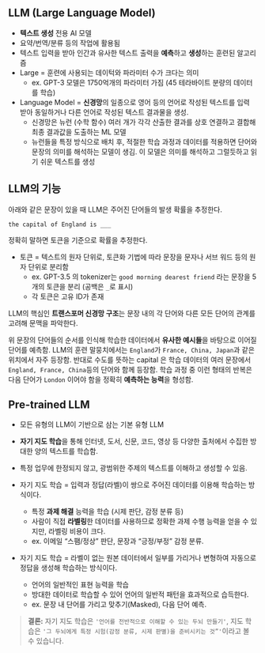 ## LLM (Large Language Model)

- **텍스트 생성** 전용 AI 모델
- 요약/번역/분류 등의 작업에 활용됨
- 텍스트 입력을 받아 인간과 유사한 텍스트 출력을 **예측**하고 **생성**하는 훈련된 알고리즘
- Large = 훈련에 사용되는 데이턱와 파라미터 수가 크다는 의미 
  - ex. GPT-3 모델은 1750억개의 파라미터 가짐 (45 테라바이트 분량의 데이터를 학습)
- Language Model = **신경망**의 일종으로 영어 등의 언어로 작성된 텍스트를 입력 받아 동일하거나 다른 언어로 작성된 텍스트 결과물을 생성. 
  - 신경망은 뉴런 (수학 함수) 여러 개가 각각 산출한 결과를 상호 연결하고 결합해 최종 결과값을 도출하는 ML 모델
  - 뉴런들을 특정 방식으로 배치 후, 적절한 학습 과정과 데이터를 적용하면 단어와 문장의 의미를 해석하는 모델이 생김. 이 모델은 의미를 해석하고 그럴듯하고 읽기 쉬운 텍스트를 생성
  
## LLM의 기능

아래와 같은 문장이 있을 때 LLM은 주어진 단어들의 발생 확률을 추정한다.

```the capital of England is ___ ``` 

정확히 말하면 토큰을 기준으로 확률을 추정한다. 
- 토큰 = 텍스트의 원자 단위로, 토큰화 기법에 따라 문장을 문자나 서브 워드 등의 원자 단위로 분리함
  - ex. GPT-3.5 의 tokenizer는 ```good morning dearest friend``` 라는 문장을 5개의 토큰을 분리 (공백은 ```_```로 표시)
  - 각 토큰은 고유 ID가 존재

LLM의 핵심인 **트랜스포머 신경망 구조**는 문장 내의 각 단어와 다른 모든 단어의 관계를 고려해 문맥을 파악한다. 

위 문장의 단어들의 순서를 인식해 학습한 데이터에서 **유사한 예시들**을 바탕으로 이어질 단어를 예측함. LLM의 훈련 말뭉치에서는 ```England```가 ```France, China, Japan```과 같은 위치에서 자주 등장함. 반대로 수도를 뜻하는 capital 은 학습 데이터의 여러 문장에서 ```England, France, China```등의 단어와 함께 등장함. 학습 과정 중 이런 형태의 반복은 다음 단어가 ```London``` 이어야 함을 정확히 **예측하는 능력**을 형성함. 

## Pre-trained LLM 
- 모든 유형의 LLM이 기반으로 삼는 기본 유형 LLM 
- **자기 지도 학습**을 통해 인터넷, 도서, 신문, 코드, 영상 등 다양한 출처에서 수집한 방대한 양의 텍스트를 학습함. 
- 특정 업무에 한정되지 않고, 광범위한 주제의 텍스트를 이해하고 생성할 수 있음. 

- 자기 지도 학습 = 입력과 정답(라벨)이 쌍으로 주어진 데이터를 이용해 학습하는 방식이다.
  - 특정 **과제 해결** 능력을 학습 (시제 판단, 감정 분류 등)
  - 사람이 직접 **라벨링**한 데이터를 사용하므로 정확한 과제 수행 능력을 얻을 수 있지만, 라벨링 비용이 크다.
  - ex. 이메일 “스팸/정상” 판단, 문장과 “긍정/부정” 감정 분류.

- 자기 지도 학습 = 라벨이 없는 원본 데이터에서 일부를 가리거나 변형하여 자동으로 정답을 생성해 학습하는 방식이다.
  - 언어의 일반적인 표현 능력을 학습
  - 방대한 데이터로 학습할 수 있어 언어의 일반적 패턴을 효과적으로 습득한다.
  - ex. 문장 내 단어를 가리고 맞추기(Masked), 다음 단어 예측.

> **결론:** 자기 지도 학습은 ```'언어를 전반적으로 이해할 수 있는 두뇌 만들기'```, 지도 학습은 ```'그 두뇌에게 특정 시험(감정 분류, 시제 판별)을 준비시키는 것”'```이라고 볼 수 있습니다.

